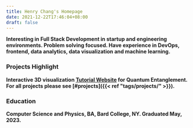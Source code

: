 ```yaml
---
title: Henry Chang's Homepage
date: 2021-12-22T17:46:04+08:00
draft: false
---
```

**Interesting in Full Stack Development in startup and engineering environments. Problem solving focused. Have experience in DevOps, frontend, data analytics, data visualization and machine learning.**

### **Projects Highlight**
**Interactive 3D visualization [Tutorial Website](https://quantum.bard.edu/hc) for Quantum Entanglement.**  
**For all projects please see [#projects]({{< ref "tags/projects/" >}}).**


### **Education**
**Computer Science and Physics, BA, Bard College, NY. Graduated May, 2023.** 
